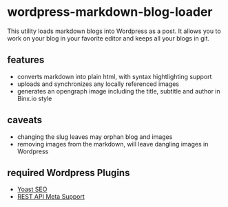 # wordpress-markdown-blog-loader
This utility loads markdown blogs into Wordpress as a post. It allows you to work on your blog
in your favorite editor and keeps all your blogs in git.

## features
- converts markdown into plain html, with syntax hightlighting support
- uploads and synchronizes any locally referenced images
- generates an opengraph image including the title, subtitle and author in Binx.io style

## caveats
- changing the slug leaves may orphan blog and images
- removing images from the markdown, will leave dangling images in Wordpress

## required Wordpress Plugins
- [Yoast SEO](https://wordpress.org/plugins/wordpress-seo/)
- [REST API Meta Support](https://wordpress.org/plugins/rest-api-meta-support/)
